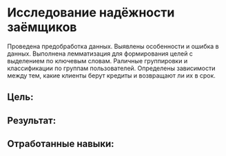 # Исследование надёжности заёмщиков
Проведена предобработка данных.
Выявлены особенности и ошибка в данных.
Выполнена лемматизация для формирования целей с выделением по ключевым словам. 
Раличные группировки и классификации по группам пользователей.
Определены зависимости между тем, какие клиенты берут кредиты и возвращают ли их в срок.
## Цель:
## Результат:
## Отработанные навыки:
